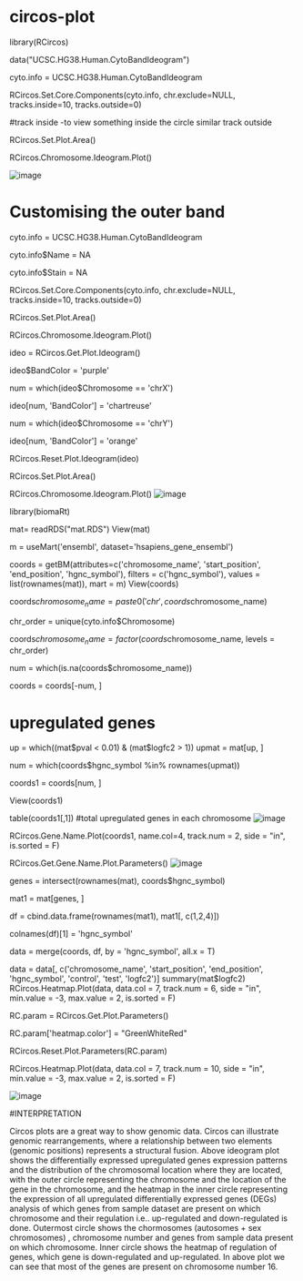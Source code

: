 # circos-plot

library(RCircos)

data("UCSC.HG38.Human.CytoBandIdeogram")

cyto.info = UCSC.HG38.Human.CytoBandIdeogram

RCircos.Set.Core.Components(cyto.info, 
                            chr.exclude=NULL, 
                            tracks.inside=10, 
                            tracks.outside=0)
                            
#track inside -to view something inside the circle similar track outside

RCircos.Set.Plot.Area() 

RCircos.Chromosome.Ideogram.Plot()

![image](https://user-images.githubusercontent.com/66779651/197962126-09bc0342-e5bc-47b6-bc4e-54b35403fa1c.png)

# Customising the outer band

cyto.info = UCSC.HG38.Human.CytoBandIdeogram

cyto.info$Name = NA

cyto.info$Stain = NA

RCircos.Set.Core.Components(cyto.info, 
                            chr.exclude=NULL, 
                            tracks.inside=10, 
                            tracks.outside=0)
                            
RCircos.Set.Plot.Area()

RCircos.Chromosome.Ideogram.Plot()

ideo = RCircos.Get.Plot.Ideogram()

ideo$BandColor = 'purple'

num = which(ideo$Chromosome == 'chrX')

ideo[num, 'BandColor'] = 'chartreuse'

num = which(ideo$Chromosome == 'chrY')

ideo[num, 'BandColor'] = 'orange'

RCircos.Reset.Plot.Ideogram(ideo)

RCircos.Set.Plot.Area()

RCircos.Chromosome.Ideogram.Plot()
![image](https://user-images.githubusercontent.com/66779651/197962582-eee060da-a15c-4e49-8b43-d76bdc58fbf5.png)

library(biomaRt)

mat= readRDS("mat.RDS")
View(mat)

m = useMart('ensembl', dataset='hsapiens_gene_ensembl')

coords = getBM(attributes=c('chromosome_name', 'start_position', 
                            'end_position', 'hgnc_symbol'),
               filters = c('hgnc_symbol'),
               values = list(rownames(mat)),
               mart = m)
View(coords)

coords$chromosome_name = paste0('chr', coords$chromosome_name)

chr_order = unique(cyto.info$Chromosome)

coords$chromosome_name = factor(coords$chromosome_name, levels = chr_order)


num = which(is.na(coords$chromosome_name))

coords = coords[-num, ]

# upregulated genes
up = which((mat$pval < 0.01) &
             (mat$logfc2 > 1))
upmat = mat[up, ]

num = which(coords$hgnc_symbol %in% rownames(upmat))

coords1 = coords[num, ]

View(coords1)

table(coords1[,1]) #total upregulated genes in each chromosome
![image](https://user-images.githubusercontent.com/66779651/197965748-adce5708-81f3-4851-a6e1-9f88a3c6a584.png)


RCircos.Gene.Name.Plot(coords1, name.col=4, track.num = 2, side = "in",
                       is.sorted = F)

RCircos.Get.Gene.Name.Plot.Parameters()
![image](https://user-images.githubusercontent.com/66779651/197965869-ec570b8d-005f-4ff5-9917-8bde31190613.png)

genes = intersect(rownames(mat), coords$hgnc_symbol)

mat1 = mat[genes, ]

df = cbind.data.frame(rownames(mat1), mat1[, c(1,2,4)])

colnames(df)[1] = 'hgnc_symbol'

data = merge(coords, df, by = 'hgnc_symbol', all.x = T)

data = data[, c('chromosome_name', 'start_position',
                'end_position', 'hgnc_symbol',
                'control', 'test', 'logfc2')]
summary(mat$logfc2)
RCircos.Heatmap.Plot(data, data.col = 7, track.num = 6, side = "in",
                     min.value = -3, max.value = 2, 
                     is.sorted = F)

RC.param = RCircos.Get.Plot.Parameters()

RC.param['heatmap.color'] = "GreenWhiteRed"

RCircos.Reset.Plot.Parameters(RC.param)

RCircos.Heatmap.Plot(data, data.col = 7, track.num = 10, side = "in",
                     min.value = -3, max.value = 2,
                     is.sorted = F)

![image](https://user-images.githubusercontent.com/66779651/199909944-8c44631b-0517-4528-a1a7-deb31c722344.png)

#INTERPRETATION

Circos plots are a great way to show genomic data. Circos can illustrate genomic rearrangements, where a relationship between two elements (genomic positions) represents a structural fusion.
Above ideogram plot shows the differentially expressed upregulated genes expression patterns and the distribution of the chromosomal location where they are located, with the outer circle representing the chromosome and the location of the gene in the chromosome, and the heatmap in the inner circle representing the expression of all upregulated differentially expressed genes (DEGs)
analysis of which genes from sample dataset are present on which chromosome and their regulation i.e.. up-regulated and down-regulated is done.
Outermost circle shows the chormosomes (autosomes + sex chromosomes) , chromosome number and genes from sample data present on which chromosome.
Inner circle shows the heatmap of regulation of genes, which gene is down-regulated and up-regulated.
In above plot we can see that most of the genes are present on chromosome number 16. 


